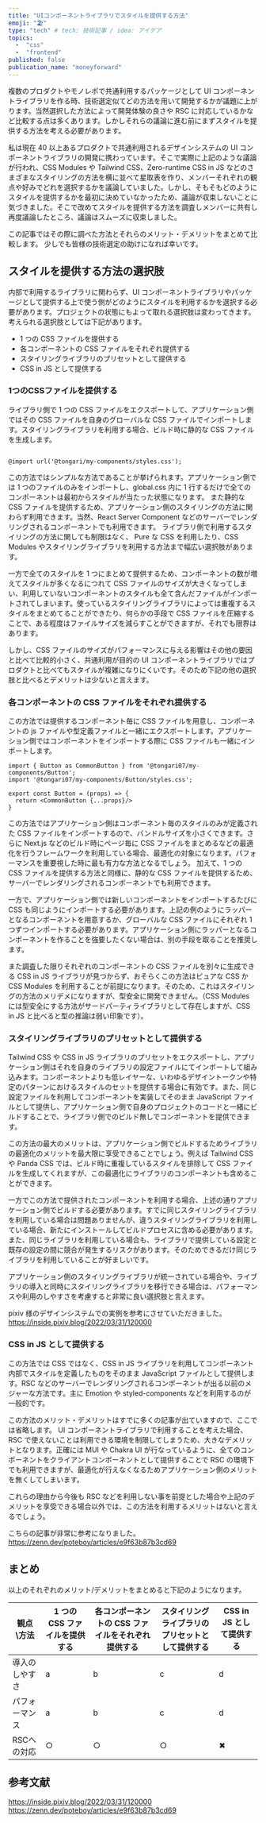 ```yaml
---
title: "UIコンポーネントライブラリでスタイルを提供する方法"
emoji: "🏖️"
type: "tech" # tech: 技術記事 / idea: アイデア
topics: 
  -  "css"
  -  "frontend"
published: false
publication_name: "moneyforward"
---
```


複数のプロダクトやモノレポで共通利用するパッケージとして UI コンポーネントライブラリを作る時、技術選定似てどの方法を用いて開発するかが議題に上がります。当然選択した方法によって開発体験の良さや RSC に対応しているかなど比較する点は多くあります。しかしそれらの議論に進む前にまずスタイルを提供する方法を考える必要があります。

私は現在 40 以上あるプロダクトで共通利用されるデザインシステムの UI コンポーネントライブラリの開発に携わっています。そこで実際に上記のような議論が行われ、CSS Modules や Tailwind CSS、Zero-runtime CSS in JS などのさまざまなスタイリングの方法を横に並べて星取表を作り、メンバーそれぞれの観点や好みでどれを選択するかを議論していました。しかし、そもそもどのようにスタイルを提供するかを最初に決めていなかったため、議論が収束しないことに気づきました。そこで改めてスタイルを提供する方法を調査しメンバーに共有し再度議論したところ、議論はスムーズに収束しました。

この記事ではその際に調べた方法とそれらのメリット・デメリットをまとめて比較します。
少しでも皆様の技術選定の助けになれば幸いです。

## スタイルを提供する方法の選択肢

内部で利用するライブラリに関わらず、UI コンポーネントライブラリやパッケージとして提供する上で使う側がどのようにスタイルを利用するかを選択する必要があります。プロジェクトの状態にもよって取れる選択肢は変わってきます。考えられる選択肢としては下記があります。

- 1 つの CSS ファイルを提供する
- 各コンポーネントの CSS ファイルをそれぞれ提供する
- スタイリングライブラリのプリセットとして提供する
- CSS in JS として提供する

### 1つのCSSファイルを提供する

ライブラリ側で 1 つの CSS ファイルをエクスポートして、アプリケーション側ではその CSS ファイルを自身のグローバルな CSS ファイルでインポートします。スタイリングライブラリを利用する場合、ビルド時に静的な CSS ファイルを生成します。

```css:アプリケーション側でグローバルなスタイルを定義する global.css 内でインポートしている例

@import url('@tongari/my-components/styles.css');
```

この方法ではシンプルな方法であることが挙げられます。アプリケーション側では 1 つのファイルのみをインポートし、global.css 内に 1 行するだけで全てのコンポーネントは最初からスタイルが当たった状態になります。
また静的な CSS ファイルを提供するため、アプリケーション側のスタイリングの方法に関わらず利用できます。当然、React Server Component などのサーバーでレンダリングされるコンポーネントでも利用できます。
ライブラリ側で利用するスタイリングの方法に関しても制限はなく、 Pure な CSS を利用したり、CSS Modules やスタイリングライブラリを利用する方法まで幅広い選択肢があります。

一方で全てのスタイルを 1 つにまとめて提供するため、コンポーネントの数が増えてスタイルが多くなるにつれて CSS ファイルのサイズが大きくなってしまい、利用していないコンポーネントのスタイルも全て含んだファイルがインポートされてしまいます。使っているスタイリングライブラリによっては重複するスタイルをまとめてることができたり、何らかの手段で CSS ファイルを圧縮することで、ある程度はファイルサイズを減らすことができますが、それでも限界はあります。

しかし、CSS ファイルのサイズがパフォーマンスに与える影響はその他の要因と比べて比較的小さく、共通利用が目的の UI コンポーネントライブラリではプロダクトと比べてもスタイルが複雑になりにくいです。そのため下記の他の選択肢と比べるとデメリットは少ないと言えます。

### 各コンポーネントの CSS ファイルをそれぞれ提供する

この方法では提供するコンポーネント毎に CSS ファイルを用意し、コンポーネントの js ファイルや型定義ファイルと一緒にエクスポートします。アプリケーション側ではコンポーネントをインポートする際に CSS ファイルも一緒にインポートします。

```tsx:アプリケーション側でコンポーネントをインポートしたファイル内でインポートしている例
import { Button as CommonButton } from '@tongari07/my-components/Button';
import '@tongari07/my-components/Button/styles.css';

export const Button = (props) => {
  return <CommonButton {...props}/>
}
```

この方法ではアプリケーション側はコンポーネント毎のスタイルのみが定義された CSS ファイルをインポートするので、バンドルサイズを小さくできます。さらに Next.js などのビルド時にページ毎に CSS ファイルをまとめるなどの最適化を行うフレームワークを利用している場合、最適化の対象になります。パフォーマンスを重要視した時に最も有力な方法となるでしょう。
加えて、1 つの CSS ファイルを提供する方法と同様に、静的な CSS ファイルを提供するため、サーバーでレンダリングされるコンポーネントでも利用できます。

一方で、アプリケーション側では新しいコンポーネントをインポートするたびに CSS も同じようにインポートする必要があります。上記の例のようにラッパーとなるコンポーネントを用意するか、グローバルな CSS ファイルにそれぞれ 1 つずつインポートする必要があります。アプリケーション側にラッパーとなるコンポーネントを作ることを強要したくない場合は、別の手段を取ることを推奨します。

また調査した限りそれぞれのコンポーネントの CSS ファイルを別々に生成できる CSS in JS ライブラリが見つからず、おそらくこの方法はピュアな CSS か CSS Modules を利用することが前提になります。そのため、これはスタイリングの方法のメリデメになりますが、型安全に開発できません。（CSS Modules には型安全にする方法がサードパーティライブラリとして存在しますが、CSS in JS と比べると型の推論は弱い印象です）。

### スタイリングライブラリのプリセットとして提供する

Tailwind CSS や CSS in JS ライブラリのプリセットをエクスポートし、アプリケーション側はそれを自身のライブラリの設定ファイルにてインポートして組み込みます。コンポーネントよりも低レイヤーな、いわゆるデザイントークンや特定のパターンにおけるスタイルのセットを提供する場合に有効です。また、同じ設定ファイルを利用してコンポーネントを実装してそのまま JavaScript ファイルとして提供し、アプリケーション側で自身のプロジェクトのコードと一緒にビルドすることで、ライブラリ側でのビルド無しでコンポーネントを提供できます。

この方法の最大のメリットは、アプリケーション側でビルドするためライブラリの最適化のメリットを最大限に享受できることでしょう。例えば Tailwind CSS や Panda CSS では、ビルド時に重複しているスタイルを排除して CSS ファイルを生成してくれますが、この最適化にライブラリのコンポーネントも含めることができます。

一方でこの方法で提供されたコンポーネントを利用する場合、上述の通りアプリケーション側でビルドする必要があります。すでに同じスタイリングライブラリを利用している場合は問題ありませんが、違うスタイリングライブラリを利用している場合、新たにインストールしてビルドプロセスに含める必要があります。また、同じライブラリを利用している場合も、ライブラリで提供している設定と既存の設定の間に競合が発生するリスクがあります。そのためできるだけ同じライブラリを利用していることが好ましいです。

アプリケーション側のスタイリングライブラリが統一されている場合や、ライブラリの導入と同時にスタイリングライブラリを移行できる場合は、パフォーマンスや利用のしやすさを考慮すると非常に良い選択肢と言えます。

pixiv 様のデザインシステムでの実例を参考にさせていただきました。
https://inside.pixiv.blog/2022/03/31/120000

### CSS in JS として提供する

この方法では CSS ではなく、CSS in JS ライブラリを利用してコンポーネント内部でスタイルを定義したものをそのまま JavaScript ファイルとして提供します。RSC などのサーバーでレンダリングされるコンポーネントが出る以前のメジャーな方法です。主に Emotion や styled-components などを利用するのが一般的です。

この方法のメリット・デメリットはすでに多くの記事が出ていますので、ここでは省略します。
UI コンポーネントライブラリで利用することを考えた場合、RSC で使えないことは利用できる環境を制限してしまうため、大きなデメリットとなります。正確には MUI や Chakra UI が行なっているように、全てのコンポーネントをクライアントコンポーネントとして提供することで RSC の環境下でも利用できますが、最適化が行えなくなるためアプリケーション側のメリットを無くしてしまいます。

これらの理由から今後も RSC などを利用しない事を前提とした場合や上記のデメリットを享受できる場合以外では、この方法を利用するメリットはないと言えるでしょう。

こちらの記事が非常に参考になりました。
https://zenn.dev/poteboy/articles/e9f63b87b3cd69

## まとめ

以上のそれぞれのメリット/デメリットをまとめると下記のようになります。

 観点\方法|1 つの CSS ファイルを提供する | 各コンポーネントの CSS ファイルをそれぞれ提供する| スタイリングライブラリのプリセットとして提供する | CSS in JS として提供する
-|-|-|-|-
導入のしやすさ|a|b|c|d
パフォーマンス|a|b|c|d
RSCへの対応|○|○|○|✖︎

## 参考文献

https://inside.pixiv.blog/2022/03/31/120000
https://zenn.dev/poteboy/articles/e9f63b87b3cd69
